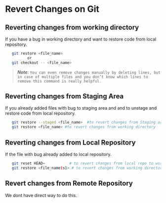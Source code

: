 # Revert Changes on Git

## Reverting changes from working directory

If you have a bug in working directory and want to restore code from local repository.

```sh
   git restore <file_name> 
          or
   git checkout -- <file_name>
```

> ***Note***: `You can even remove changes manually by deleting lines, but in case of multiple files and you don’t know which lines to remove this command is really helpful.`

## Reverting changes from Staging Area

If you already added files with bug to staging area and and to unstage and restore code from local repository.

```sh
   git restore --staged <file_name>  #to revert changes from Staging area to working directory  
   git restore <file_name> #to revert changes from working directory  
```

## Reverting changes from Local Repository

If the file with bug already added to local repository.

```sh
   git reset HEAD~           # to revert changes from local repo to working directory
   git restore <file_name(s)> # to revert changes from working directory  
```

## Revert changes from Remote Repository

We dont have direct way to do this.
